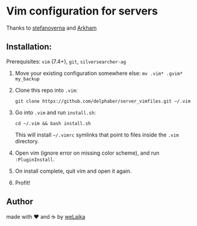 Vim configuration for servers
=============================

Thanks to [stefanoverna](https://github.com/stefanoverna) and [Arkham](https://github.com/Arkham)

## Installation:

Prerequisites: `vim` (7.4+), `git`, `silversearcher-ag`

1. Move your existing configuration somewhere else:
   `mv .vim* .gvim* my_backup`

2. Clone this repo into `.vim`:

   `git clone https://github.com/delphaber/server_vimfiles.git ~/.vim`

3. Go into `.vim` and run `install.sh`:

   `cd ~/.vim && bash install.sh`

   This will install `~/.vimrc` symlinks that point to
   files inside the `.vim` directory.

4. Open vim (ignore error on missing color scheme), and run `:PluginInstall`.

5. On install complete, quit vim and open it again.

6. Profit!

## Author

made with ❤️ and ☕️ by [weLaika](http://dev.welaika.com)
